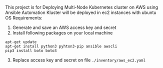 This project is for Deploying Multi-Node Kubernetes cluster on AWS using Ansible Automation
Kluster will be deployed in ec2 instances with ubuntu OS
Requirements:
1. Generate and save an AWS access key and secret
2. Install following packages on your local machine
```
apt-get update
apt-get install python3 pyhton3-pip ansible awscli
pip3 install boto boto3
```
3. Replace access key and secret on file `./inventory/aws_ec2.yaml`
